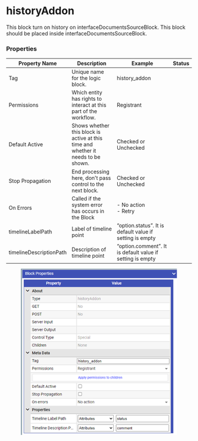 # historyAddon

This block turn on history on interfaceDocumentsSourceBlock. This block should be placed inside interfaceDocumentsSourceBlock.

### Properties

| Property Name           | Description                                                                       | Example                                                   | Status |
| ----------------------- | --------------------------------------------------------------------------------- | --------------------------------------------------------- | ------ |
| Tag                     | Unique name for the logic block.                                                  | history\_addon                                            |        |
| Permissions             | Which entity has rights to interact at this part of the workflow.                 | Registrant                                                |        |
| Default Active          | Shows whether this block is active at this time and whether it needs to be shown. | Checked or Unchecked                                      |        |
| Stop Propagation        | End processing here, don't pass control to the next block.                        | Checked or Unchecked                                      |        |
| On Errors               | Called if the system error has occurs in the Block                                | <p>- No action<br>- Retry</p>                             |        |
| timelineLabelPath       | Label of timeline point                                                           | “option.status”. It is default value if setting is empty  |        |
| timelineDescriptionPath | Description of timeline point                                                     | “option.comment”. It is default value if setting is empty |        |

<figure><img src="../../../../../.gitbook/assets/image (9) (4) (1).png" alt=""><figcaption></figcaption></figure>
